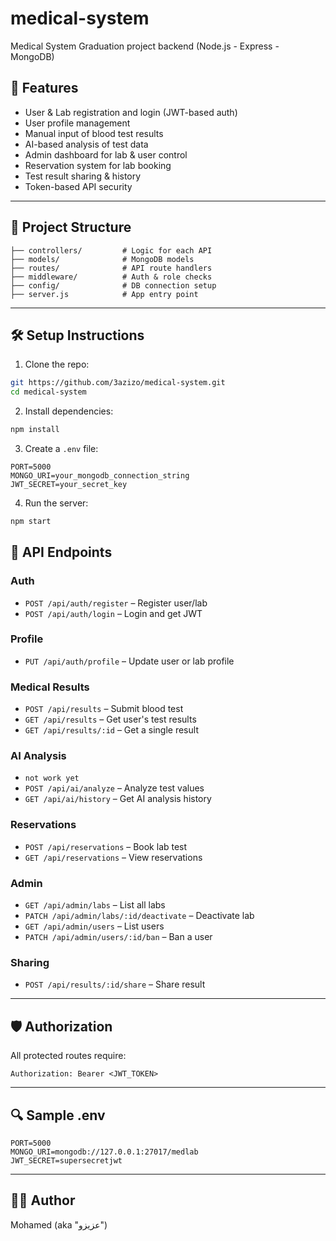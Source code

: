 # medical-system
Medical System Graduation project backend (Node.js - Express - MongoDB)

## 🚀 Features

- User & Lab registration and login (JWT-based auth)
- User profile management
- Manual input of blood test results
- AI-based analysis of test data
- Admin dashboard for lab & user control
- Reservation system for lab booking
- Test result sharing & history
- Token-based API security

---
## 📁 Project Structure

```
├── controllers/         # Logic for each API
├── models/              # MongoDB models
├── routes/              # API route handlers
├── middleware/          # Auth & role checks
├── config/              # DB connection setup
├── server.js            # App entry point
```


---
## 🛠️ Setup Instructions

1. Clone the repo:
```bash
git https://github.com/3azizo/medical-system.git
cd medical-system
```

2. Install dependencies:
```bash
npm install
```

3. Create a `.env` file:
```env
PORT=5000
MONGO_URI=your_mongodb_connection_string
JWT_SECRET=your_secret_key
```

4. Run the server:
```bash
npm start
```
## 📌 API Endpoints 

### Auth
- `POST /api/auth/register` – Register user/lab
- `POST /api/auth/login` – Login and get JWT

### Profile
- `PUT /api/auth/profile` – Update user or lab profile

### Medical Results
- `POST /api/results` – Submit blood test
- `GET /api/results` – Get user's test results
- `GET /api/results/:id` – Get a single result

### AI Analysis
- ``not work yet``
- `POST /api/ai/analyze` – Analyze test values
- `GET /api/ai/history` – Get AI analysis history

### Reservations
- `POST /api/reservations` – Book lab test
- `GET /api/reservations` – View reservations

### Admin
- `GET /api/admin/labs` – List all labs
- `PATCH /api/admin/labs/:id/deactivate` – Deactivate lab
- `GET /api/admin/users` – List users
- `PATCH /api/admin/users/:id/ban` – Ban a user

### Sharing
- `POST /api/results/:id/share` – Share result

---

## 🛡️ Authorization
All protected routes require:
```http
Authorization: Bearer <JWT_TOKEN>
```

---
## 🔍 Sample .env
```env
PORT=5000
MONGO_URI=mongodb://127.0.0.1:27017/medlab
JWT_SECRET=supersecretjwt
```
---

## 👨‍💻 Author
Mohamed (aka "عزيزو")